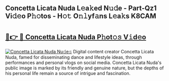## Concetta Licata Nuda L𝚎a𝚔ed N𝚞𝚍e - Part-Qz1 Vi𝚍𝚎o P𝚑𝚘tos - H𝚘𝚝 O𝚗𝚕yf𝚊ns L𝚎a𝚔s K8CAM

# <h2><a href="http://kf2xcmr.oniu.top/?m=Concetta+Licata+Nuda">🔗👉 🔴 Concetta Licata Nuda P𝚑ot𝚘𝚜 V𝚒d𝚎o</a></h2>

[![Concetta Licata Nuda Nu𝚍e𝚜](https://i.imgur.com/0qMVB7G.gif)](http://kf2xcmr.oniu.top/?m=Concetta+Licata+Nuda)
Digital content creator Concetta Licata Nuda, famed for disseminating dance and lifestyle ideas, through performances and personal vlogs on social media. Concetta Licata Nuda's public image is marked by its friendly and genuine nature, but the depths of his personal life remain a source of intrigue and fascination.  
